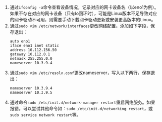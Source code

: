 1. 通过`ifconfig -a`命令查看设备情况，记录对应的网卡设备名（以eno1为例）。如果不存在对应的网卡设备（只有lo回环时），可能是Linux版本不足导致对应的网卡驱动不可用，则需要手动下载网卡驱动更新或安装更高版本的Linux。
2. 通过`sudo vim /etc/network/interfaces`更改网络配置，添加如下字段，保存退出：
    ```
    auto eno1
    iface eno1 inet static
    address 10.112.156.50
    gateway 10.112.0.1
    netmask 255.255.0.0
    nameserver 10.3.9.4
    ```
3. 通过`sudo vim /etc/resolv.conf`更改nameserver，写入以下两行，保存退出：
    ```
    nameserver 10.3.9.4
    nameserver 10.3.9.5
    ```
4. 通过命令`sudo /etc/init.d/network-manager restart`重启网络服务。如果报错，可以尝试其他命令如：`sudo /etc/init.d/networking restart`，或`sudo service network restart`等。
